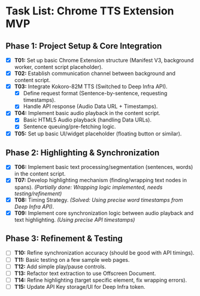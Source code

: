 # Task List: Chrome TTS Extension MVP

## Phase 1: Project Setup & Core Integration

- [x] **T01:** Set up basic Chrome Extension structure (Manifest V3, background worker, content script placeholder).
- [x] **T02:** Establish communication channel between background and content script.
- [x] **T03:** Integrate Kokoro-82M TTS (Switched to Deep Infra API).
    - [x] Define request format (Sentence-by-sentence, requesting timestamps).
    - [x] Handle API response (Audio Data URL + Timestamps).
- [x] **T04:** Implement basic audio playback in the content script.
    - [x] Basic HTML5 Audio playback (handling Data URLs).
    - [x] Sentence queuing/pre-fetching logic.
- [x] **T05:** Set up basic UI/widget placeholder (floating button or similar).

## Phase 2: Highlighting & Synchronization

- [x] **T06:** Implement basic text processing/segmentation (sentences, words) in the content script.
- [x] **T07:** Develop highlighting mechanism (finding/wrapping text nodes in spans). *(Partially done: Wrapping logic implemented, needs testing/refinement)*
- [x] **T08:** Timing Strategy. *(Solved: Using precise word timestamps from Deep Infra API)*.
- [x] **T09:** Implement core synchronization logic between audio playback and text highlighting. *(Using precise API timestamps)*

## Phase 3: Refinement & Testing

- [ ] **T10:** Refine synchronization accuracy (should be good with API timings).
- [ ] **T11:** Basic testing on a few sample web pages.
- [ ] **T12:** Add simple play/pause controls.
- [ ] **T13:** Refactor text extraction to use Offscreen Document.
- [ ] **T14:** Refine highlighting (target specific element, fix wrapping errors).
- [ ] **T15:** Update API Key storage/UI for Deep Infra token. 